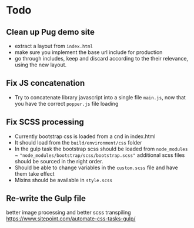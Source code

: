 # Todo

## Clean up Pug demo site

- extract a layout from `index.html`
- make sure you implement the base url include for production
- go through includes, keep and discard according to the their relevance, using the new layout.

## Fix JS concatenation

- Try to concatenate library javascript into a single file `main.js`, now that you have the correct `popper.js` file loading

## Fix SCSS processing

- Currently bootstrap css is loaded from a cnd in index.html
- It should load from the `build/environment/css` folder
- In the gulp task the bootstrap scss should be loaded from `node_modules` ~ `"node_modules/bootstrap/scss/bootstrap.scss"` additional scss files should be sourced in the right order.
- Should be able to change variables in the `custom.scss` file and have them take effect
- Mixins should be available in `style.scss`

## Re-write the Gulp file

better image processing and better scss transpiling
https://www.sitepoint.com/automate-css-tasks-gulp/
